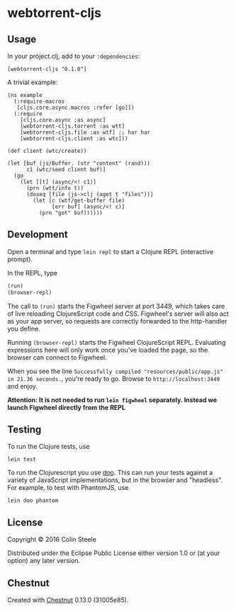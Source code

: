 # webtorrent-cljs

## Usage

In your project.clj, add to your `:dependencies`:

    [webtorrent-cljs "0.1.0"]

A trivial example:

    (ns example
      (:require-macros
       [cljs.core.async.macros :refer [go]])
      (:require 
        [cljs.core.async :as async]
        [webtorrent-cljs.torrent :as wtt]
        [webtorrent-cljs.file :as wtf] ;; har har
        [webtorrent-cljs.client :as wtc]))
  
    (def client (wtc/create))

    (let [buf (js/Buffer. (str "content" (rand)))
          c1 (wtc/seed client buf)]
      (go
        (let [[t] (async/<! c1)]
          (prn (wtt/info t))
          (doseq [file (js->clj (aget t "files"))]
            (let [c (wtf/get-buffer file)
                  [err buf] (async/<! c)]
              (prn "got" buf))))))


## Development

Open a terminal and type `lein repl` to start a Clojure REPL
(interactive prompt).

In the REPL, type

```clojure
(run)
(browser-repl)
```

The call to `(run)` starts the Figwheel server at port 3449, which takes care of
live reloading ClojureScript code and CSS. Figwheel's server will also act as
your app server, so requests are correctly forwarded to the http-handler you
define.

Running `(browser-repl)` starts the Figwheel ClojureScript REPL. Evaluating
expressions here will only work once you've loaded the page, so the browser can
connect to Figwheel.

When you see the line `Successfully compiled "resources/public/app.js" in 21.36
seconds.`, you're ready to go. Browse to `http://localhost:3449` and enjoy.

**Attention: It is not needed to run `lein figwheel` separately. Instead we
launch Figwheel directly from the REPL**

## Testing

To run the Clojure tests, use

``` shell
lein test
```

To run the Clojurescript you use [doo](https://github.com/bensu/doo). This can
run your tests against a variety of JavaScript implementations, but in the
browser and "headless". For example, to test with PhantomJS, use

``` shell
lein doo phantom
```

## License

Copyright © 2016 Colin Steele

Distributed under the Eclipse Public License either version 1.0 or (at
your option) any later version.

## Chestnut

Created with [Chestnut](http://plexus.github.io/chestnut/) 0.13.0 (31005e85).
